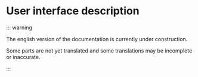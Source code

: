 # User interface description

::: warning

The english version of the documentation is currently under construction.

Some parts are not yet translated and some translations may be incomplete or inaccurate.

:::
